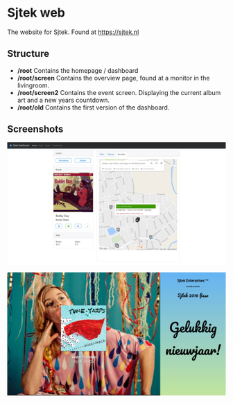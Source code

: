 # Sjtek web
The website for Sjtek. Found at https://sjtek.nl

## Structure

* **/root**
  Contains the homepage / dashboard
* **/root/screen**
  Contains the overview page, found at a monitor in the livingroom.
* **/root/screen2**
  Contains the event screen. Displaying the current album art and a new years countdown.
* **/root/old**
  Contains the first version of the dashboard.

## Screenshots

![Dashboard](./images/root.jpg)

![Screen 2](./images/screen2.jpg)
